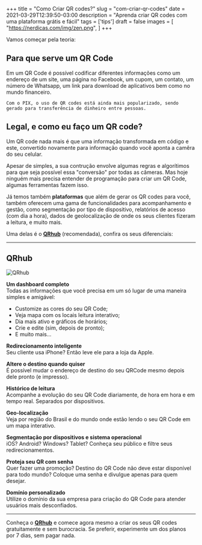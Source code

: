 +++
title = "Como Criar QR codes?"
slug = "com-criar-qr-codes"
date = 2021-03-29T12:39:50-03:00
description = "Aprenda criar QR codes com uma plataforma grátis e fácil"
tags = ['tips']
draft = false
images = [
    "https://nerdicas.com/img/zen.png",
]
+++

Vamos começar pela teoria:

## Para que serve um QR Code

Em um QR Code é possível codificar diferentes  informações como um endereço de um site, uma página no Facebook, um cupom, um contato, um número de Whatsapp, um link para download de aplicativos bem como no mundo financeiro.

    Com o PIX, o uso de QR codes está ainda mais popularizado, sendo gerado para transferência de dinheiro entre pessoas.
    
## Legal, e como eu faço um QR code?
Um QR code nada mais é que uma informação transformada em código e este, convertido novamente para informação quando você aponta a camêra do seu celular.

Apesar de simples, a sua contrução envolve algumas regras e algorítimos para que seja possível essa "conversão" por todas as câmeras. Mas hoje ninguém mais precisa entender de programação para criar um QR Code, algumas ferramentas fazem isso.

Já temos também **plataformas** que além de gerar os QR codes para você, também oferecem uma gama de funcionalidades para acompanhamento e gestão, como segmentação por tipo de dispositivo, relatórios de acesso (com dia a hora), dados de geolocalização de onde os seus clientes fizeram a leitura, e muito mais.

Uma delas é o **[QRhub](https://qrhub.app)** (recomendada), confira os seus diferenciais:

---

## QRhub

![QRhub](../../img/posts/qrhub_cards.png)

**Um dashboard completo**  
Todas as informações que você precisa em um só lugar de uma maneira simples e amigável:

- Customize as cores do seu QR Code;
- Veja mapa com os locais leitura interativo;
- Dia mais ativo e gráficos de horários;
- Crie e edite (sim, depois de pronto);
- E muito mais...

**Redirecionamento inteligente**  
Seu cliente usa iPhone? Então leve ele para a loja da Apple.

**Altere o destino quando quiser**  
É possível mudar o endereço de destino do seu QRCode mesmo depois dele pronto (e impresso).

**Histórico de leitura**  
Acompanhe a evolução do seu QR Code diariamente, de hora em hora e em tempo real. Separados por dispositivos.

**Geo-localização**  
Veja por região do Brasil e do mundo onde estão lendo o seu QR Code em um mapa interativo.

**Segmentação por dispositivos e sistema operacional**  
iOS? Android? Windows? Tablet? Conheça seu público e filtre seus redirecionamentos.

**Proteja seu QR com senha**  
Quer fazer uma promoção? Destino do QR Code não deve estar disponível para todo mundo? Coloque uma senha e divulgue apenas para quem desejar.

**Domínio personalizado**  
Utilize o domínio da sua empresa para criação do QR Code para atender usuários mais desconfiados.

---

Conheça o  **[QRhub](https://qrhub.app)** e comece agora mesmo a criar os seus QR codes gratuitamente e sem burocracia. Se preferir, experimente um dos planos por 7 dias, sem pagar nada.
